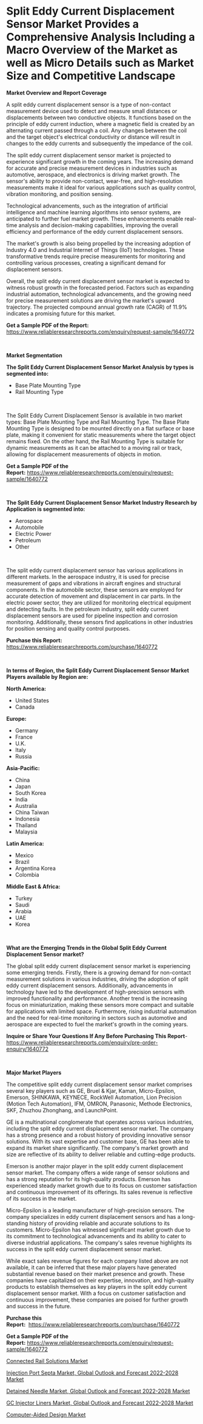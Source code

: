 <p><h1>Split Eddy Current Displacement Sensor Market Provides a Comprehensive Analysis Including a Macro Overview of the Market as well as Micro Details such as Market Size and Competitive Landscape</h1></p><p><strong>Market Overview and Report Coverage</strong></p>
<p><p>A split eddy current displacement sensor is a type of non-contact measurement device used to detect and measure small distances or displacements between two conductive objects. It functions based on the principle of eddy current induction, where a magnetic field is created by an alternating current passed through a coil. Any changes between the coil and the target object's electrical conductivity or distance will result in changes to the eddy currents and subsequently the impedance of the coil.</p><p>The split eddy current displacement sensor market is projected to experience significant growth in the coming years. The increasing demand for accurate and precise measurement devices in industries such as automotive, aerospace, and electronics is driving market growth. The sensor's ability to provide non-contact, wear-free, and high-resolution measurements make it ideal for various applications such as quality control, vibration monitoring, and position sensing.</p><p>Technological advancements, such as the integration of artificial intelligence and machine learning algorithms into sensor systems, are anticipated to further fuel market growth. These enhancements enable real-time analysis and decision-making capabilities, improving the overall efficiency and performance of the eddy current displacement sensors.</p><p>The market's growth is also being propelled by the increasing adoption of Industry 4.0 and Industrial Internet of Things (IIoT) technologies. These transformative trends require precise measurements for monitoring and controlling various processes, creating a significant demand for displacement sensors.</p><p>Overall, the split eddy current displacement sensor market is expected to witness robust growth in the forecasted period. Factors such as expanding industrial automation, technological advancements, and the growing need for precise measurement solutions are driving the market's upward trajectory. The projected compound annual growth rate (CAGR) of 11.9% indicates a promising future for this market.</p></p>
<p><strong>Get a Sample PDF of the Report:</strong> <a href="https://www.reliableresearchreports.com/enquiry/request-sample/1640772">https://www.reliableresearchreports.com/enquiry/request-sample/1640772</a></p>
<p>&nbsp;</p>
<p><strong>Market Segmentation</strong></p>
<p><strong>The Split Eddy Current Displacement Sensor Market Analysis by types is segmented into:</strong></p>
<p><ul><li>Base Plate Mounting Type</li><li>Rail Mounting Type</li></ul></p>
<p>&nbsp;</p>
<p><p>The Split Eddy Current Displacement Sensor is available in two market types: Base Plate Mounting Type and Rail Mounting Type. The Base Plate Mounting Type is designed to be mounted directly on a flat surface or base plate, making it convenient for static measurements where the target object remains fixed. On the other hand, the Rail Mounting Type is suitable for dynamic measurements as it can be attached to a moving rail or track, allowing for displacement measurements of objects in motion.</p></p>
<p><strong>Get a Sample PDF of the Report:</strong>&nbsp;<a href="https://www.reliableresearchreports.com/enquiry/request-sample/1640772">https://www.reliableresearchreports.com/enquiry/request-sample/1640772</a></p>
<p>&nbsp;</p>
<p><strong>The Split Eddy Current Displacement Sensor Market Industry Research by Application is segmented into:</strong></p>
<p><ul><li>Aerospace</li><li>Automobile</li><li>Electric Power</li><li>Petroleum</li><li>Other</li></ul></p>
<p>&nbsp;</p>
<p><p>The split eddy current displacement sensor has various applications in different markets. In the aerospace industry, it is used for precise measurement of gaps and vibrations in aircraft engines and structural components. In the automobile sector, these sensors are employed for accurate detection of movement and displacement in car parts. In the electric power sector, they are utilized for monitoring electrical equipment and detecting faults. In the petroleum industry, split eddy current displacement sensors are used for pipeline inspection and corrosion monitoring. Additionally, these sensors find applications in other industries for position sensing and quality control purposes.</p></p>
<p><strong>Purchase this Report:</strong>&nbsp; <a href="https://www.reliableresearchreports.com/purchase/1640772">https://www.reliableresearchreports.com/purchase/1640772</a></p>
<p>&nbsp;</p>
<p><strong>In terms of Region, the Split Eddy Current Displacement Sensor Market Players available by Region are:</strong></p>
<p>
    <p> <strong> North America: </strong>
        <ul>
            <li>United States</li>
            <li>Canada</li>
        </ul>
        </p> 
    <p> <strong> Europe: </strong>
        <ul>
            <li>Germany</li>
            <li>France</li>
            <li>U.K.</li>
            <li>Italy</li>
            <li>Russia</li>
        </ul>
        </p> 
    <p> <strong> Asia-Pacific: </strong>
        <ul>
            <li>China</li>
            <li>Japan</li>
            <li>South Korea</li>
            <li>India</li>
            <li>Australia</li>
            <li>China Taiwan</li>
            <li>Indonesia</li>
            <li>Thailand</li>
            <li>Malaysia</li>
        </ul>
        </p> 
    <p> <strong> Latin America: </strong>
        <ul>
            <li>Mexico</li>
            <li>Brazil</li>
            <li>Argentina Korea</li>
            <li>Colombia</li>
        </ul>
        </p> 
    <p> <strong> Middle East & Africa: </strong>
        <ul>
            <li>Turkey</li>
            <li>Saudi</li>
            <li>Arabia</li>
            <li>UAE</li>
            <li>Korea</li>
        </ul>
    </p>
    </p>
<p>&nbsp;</p>
<p><strong>What are the Emerging Trends in the Global Split Eddy Current Displacement Sensor market?</strong></p>
<p><p>The global split eddy current displacement sensor market is experiencing some emerging trends. Firstly, there is a growing demand for non-contact measurement solutions in various industries, driving the adoption of split eddy current displacement sensors. Additionally, advancements in technology have led to the development of high-precision sensors with improved functionality and performance. Another trend is the increasing focus on miniaturization, making these sensors more compact and suitable for applications with limited space. Furthermore, rising industrial automation and the need for real-time monitoring in sectors such as automotive and aerospace are expected to fuel the market's growth in the coming years.</p></p>
<p><strong>Inquire or Share Your Questions If Any Before Purchasing This Report</strong>- <a href="https://www.reliableresearchreports.com/enquiry/pre-order-enquiry/1640772">https://www.reliableresearchreports.com/enquiry/pre-order-enquiry/1640772</a></p>
<p>&nbsp;</p>
<p><strong>Major Market Players</strong></p>
<p><p>The competitive split eddy current displacement sensor market comprises several key players such as GE, Bruel & Kjar, Kaman, Micro-Epsilon, Emerson, SHINKAWA, KEYNECE, RockWell Automation, Lion Precision (Motion Tech Automation), IFM, OMRON, Panasonic, Methode Electronics, SKF, Zhuzhou Zhonghang, and LaunchPoint. </p><p>GE is a multinational conglomerate that operates across various industries, including the split eddy current displacement sensor market. The company has a strong presence and a robust history of providing innovative sensor solutions. With its vast expertise and customer base, GE has been able to expand its market share significantly. The company's market growth and size are reflective of its ability to deliver reliable and cutting-edge products.</p><p>Emerson is another major player in the split eddy current displacement sensor market. The company offers a wide range of sensor solutions and has a strong reputation for its high-quality products. Emerson has experienced steady market growth due to its focus on customer satisfaction and continuous improvement of its offerings. Its sales revenue is reflective of its success in the market.</p><p>Micro-Epsilon is a leading manufacturer of high-precision sensors. The company specializes in eddy current displacement sensors and has a long-standing history of providing reliable and accurate solutions to its customers. Micro-Epsilon has witnessed significant market growth due to its commitment to technological advancements and its ability to cater to diverse industrial applications. The company's sales revenue highlights its success in the split eddy current displacement sensor market.</p><p>While exact sales revenue figures for each company listed above are not available, it can be inferred that these major players have generated substantial revenue based on their market presence and growth. These companies have capitalized on their expertise, innovation, and high-quality products to establish themselves as key players in the split eddy current displacement sensor market. With a focus on customer satisfaction and continuous improvement, these companies are poised for further growth and success in the future.</p></p>
<p><strong>Purchase this Report:</strong>&nbsp;&nbsp;<a href="https://www.reliableresearchreports.com/purchase/1640772">https://www.reliableresearchreports.com/purchase/1640772</a></p>
<p></p>
<p><strong>Get a Sample PDF of the Report:</strong>&nbsp;<a href="https://www.reliableresearchreports.com/enquiry/request-sample/1640772">https://www.reliableresearchreports.com/enquiry/request-sample/1640772</a></p>
<p><p><a href="https://medium.com/@marilynadams76/connected-rail-solutions-market-size-cagr-trends-2024-2030-85e110c42928">Connected Rail Solutions Market</a></p><p><a href="https://www.linkedin.com/pulse/injection-port-septa-market-global-outlook-forecast/">Injection Port Septa Market, Global Outlook and Forecast 2022-2028 Market</a></p><p><a href="https://www.linkedin.com/pulse/detained-needle-market-global-outlook-forecast/">Detained Needle Market, Global Outlook and Forecast 2022-2028 Market</a></p><p><a href="https://www.linkedin.com/pulse/gc-injector-liners-market-global-outlook-forecast-2022-2028/">GC Injector Liners Market, Global Outlook and Forecast 2022-2028 Market</a></p><p><a href="https://medium.com/@judyhunter52/computer-aided-design-market-competitive-analysis-market-trends-and-forecast-to-2030-c457761ef3bd">Computer-Aided Design Market</a></p></p>